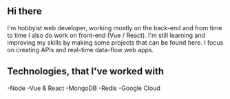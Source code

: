 ## Hi there

I'm hobbyist web developer, working mostly on the back-end and from time to time I also do work on front-end (Vue / React). I'm still learning and improving my skills by making some projects that can be found here. I focus on creating APIs and real-time data-flow web apps. 

## Technologies, that I've worked with
-Node
-Vue & React
-MongoDB
-Redis
-Google Cloud
<!--
**damiandro40/damiandro40** is a ✨ _special_ ✨ repository because its `README.md` (this file) appears on your GitHub profile.

Here are some ideas to get you started:

- 🔭 I’m currently working on ...
- 🌱 I’m currently learning ...
- 👯 I’m looking to collaborate on ...
- 🤔 I’m looking for help with ...
- 💬 Ask me about ...
- 📫 How to reach me: ...
- 😄 Pronouns: ...
- ⚡ Fun fact: ...
-->
